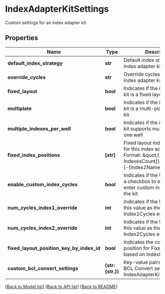 # IndexAdapterKitSettings

Custom settings for an index adapter kit

## Properties
Name | Type | Description | Notes
------------ | ------------- | ------------- | -------------
**default_index_strategy** | **str** | Default index strategy for index adapter kit | [optional] 
**override_cycles** | **str** | Override cycles settings for index adapter kit | [optional] 
**fixed_layout** | **bool** | Indicates if the index adapter kit is a fixed layout kit | [optional] 
**multiplate** | **bool** | Indicates if the index adapter kit is a multi-plate fixed layout kit | [optional] 
**multiple_indexes_per_well** | **bool** | Indicates if the index adapter kit supports multiple indices in one well | [optional] 
**fixed_index_positions** | **[str]** | Fixed layout index positions for this index adapter kit  Format: \&quot;{[Plate-]Well[-IndexesCount]}/{Index1Name}[-{Index2Name}]\&quot; | [optional] 
**enable_custom_index_cycles** | **bool** | Indicates if the UI will display a checkbox to enable users to enter custom index cycles for the kit | [optional] 
**num_cycles_index1_override** | **int** | Indicates if the UI should use this value as the default Index1Cycles entry | [optional] 
**num_cycles_index2_override** | **int** | Indicates if the UI should use this value as the default Index2Cycles entry | [optional] 
**fixed_layout_position_key_by_index_id** | **bool** | Indicates the container position for FixedLayout is based on IndexId | [optional] 
**custom_bcl_convert_settings** | **{str: (str,)}** | Key-value pairs of Custom BCL Convert settings for the IndexAdapterKit | [optional] 

[[Back to Model list]](../README.md#documentation-for-models) [[Back to API list]](../README.md#documentation-for-api-endpoints) [[Back to README]](../README.md)


